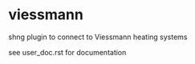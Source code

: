 # viessmann
shng plugin to connect to Viessmann heating systems

see user_doc.rst for documentation
